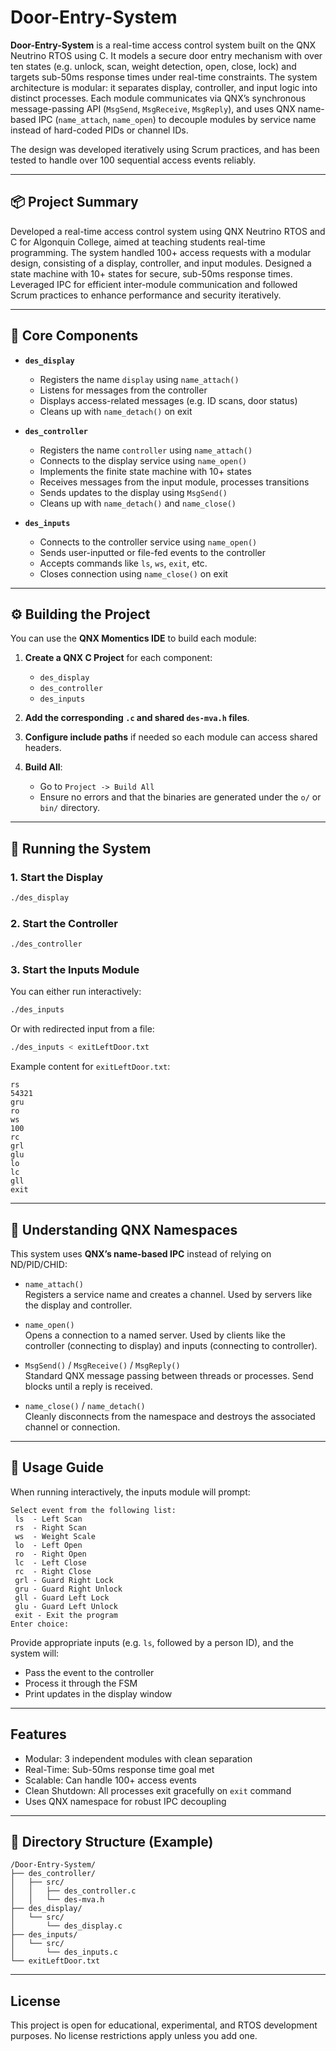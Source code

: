 # Door-Entry-System

**Door-Entry-System** is a real-time access control system built on the QNX Neutrino RTOS using C. It models a secure door entry mechanism with over ten states (e.g. unlock, scan, weight detection, open, close, lock) and targets sub-50ms response times under real-time constraints. The system architecture is modular: it separates display, controller, and input logic into distinct processes. Each module communicates via QNX’s synchronous message-passing API (`MsgSend`, `MsgReceive`, `MsgReply`), and uses QNX name-based IPC (`name_attach`, `name_open`) to decouple modules by service name instead of hard-coded PIDs or channel IDs.

The design was developed iteratively using Scrum practices, and has been tested to handle over 100 sequential access events reliably.

---

## 📦 Project Summary

Developed a real-time access control system using QNX Neutrino RTOS and C for Algonquin College, aimed at teaching students real-time programming. The system handled 100+ access requests with a modular design, consisting of a display, controller, and input modules. Designed a state machine with 10+ states for secure, sub-50ms response times. Leveraged IPC for efficient inter-module communication and followed Scrum practices to enhance performance and security iteratively.

---

## 🧩 Core Components

- **`des_display`**  
  - Registers the name `display` using `name_attach()`  
  - Listens for messages from the controller  
  - Displays access-related messages (e.g. ID scans, door status)  
  - Cleans up with `name_detach()` on exit

- **`des_controller`**  
  - Registers the name `controller` using `name_attach()`  
  - Connects to the display service using `name_open()`  
  - Implements the finite state machine with 10+ states  
  - Receives messages from the input module, processes transitions  
  - Sends updates to the display using `MsgSend()`  
  - Cleans up with `name_detach()` and `name_close()`

- **`des_inputs`**  
  - Connects to the controller service using `name_open()`  
  - Sends user-inputted or file-fed events to the controller  
  - Accepts commands like `ls`, `ws`, `exit`, etc.  
  - Closes connection using `name_close()` on exit

---

## ⚙️ Building the Project

You can use the **QNX Momentics IDE** to build each module:

1. **Create a QNX C Project** for each component:
    - `des_display`
    - `des_controller`
    - `des_inputs`

2. **Add the corresponding `.c` and shared `des-mva.h` files**.

3. **Configure include paths** if needed so each module can access shared headers.

4. **Build All**:
    - Go to `Project -> Build All`
    - Ensure no errors and that the binaries are generated under the `o/` or `bin/` directory.

---

## 🚀 Running the System

### 1. Start the Display
```sh
./des_display
```

### 2. Start the Controller
```sh
./des_controller
```

### 3. Start the Inputs Module
You can either run interactively:
```sh
./des_inputs
```
Or with redirected input from a file:
```sh
./des_inputs < exitLeftDoor.txt
```

Example content for `exitLeftDoor.txt`:
```
rs
54321
gru
ro
ws
100
rc
grl
glu
lo
lc
gll
exit
```

---

## 🧠 Understanding QNX Namespaces

This system uses **QNX’s name-based IPC** instead of relying on ND/PID/CHID:

- `name_attach()`  
  Registers a service name and creates a channel. Used by servers like the display and controller.

- `name_open()`  
  Opens a connection to a named server. Used by clients like the controller (connecting to display) and inputs (connecting to controller).

- `MsgSend()` / `MsgReceive()` / `MsgReply()`  
  Standard QNX message passing between threads or processes. Send blocks until a reply is received.

- `name_close()` / `name_detach()`  
  Cleanly disconnects from the namespace and destroys the associated channel or connection.

---

## 📝 Usage Guide

When running interactively, the inputs module will prompt:

```
Select event from the following list:
 ls  - Left Scan
 rs  - Right Scan
 ws  - Weight Scale
 lo  - Left Open
 ro  - Right Open
 lc  - Left Close
 rc  - Right Close
 grl - Guard Right Lock
 gru - Guard Right Unlock
 gll - Guard Left Lock
 glu - Guard Left Unlock
 exit - Exit the program
Enter choice:
```

Provide appropriate inputs (e.g. `ls`, followed by a person ID), and the system will:
- Pass the event to the controller
- Process it through the FSM
- Print updates in the display window

---

## Features

- Modular: 3 independent modules with clean separation
- Real-Time: Sub-50ms response time goal met
- Scalable: Can handle 100+ access events
- Clean Shutdown: All processes exit gracefully on `exit` command
- Uses QNX namespace for robust IPC decoupling

---

## 📂 Directory Structure (Example)

```
/Door-Entry-System/
├── des_controller/
│   ├── src/
│   │   ├── des_controller.c
│   │   └── des-mva.h
├── des_display/
│   └── src/
│       └── des_display.c
├── des_inputs/
│   └── src/
│       └── des_inputs.c
└── exitLeftDoor.txt
```

---

## License

This project is open for educational, experimental, and RTOS development purposes. No license restrictions apply unless you add one.


